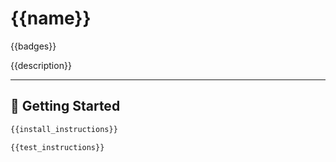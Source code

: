 # {{name}}
{{badges}}

{{description}}

---

## 🚀 Getting Started

```bash
{{install_instructions}}
```
```bash
{{test_instructions}}
```